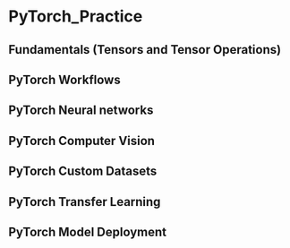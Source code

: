 # PyTorch_Practice

## Fundamentals (Tensors and Tensor Operations)


## PyTorch Workflows

## PyTorch Neural networks

## PyTorch Computer Vision

## PyTorch Custom Datasets

## PyTorch Transfer Learning

## PyTorch Model Deployment